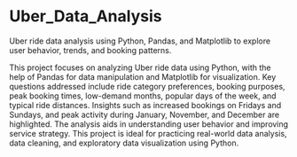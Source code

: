 # Uber_Data_Analysis
Uber ride data analysis using Python, Pandas, and Matplotlib to explore user behavior, trends, and booking patterns.

This project focuses on analyzing Uber ride data using Python, with the help of Pandas for data manipulation and Matplotlib for visualization. Key questions addressed include ride category preferences, booking purposes, peak booking times, low-demand months, popular days of the week, and typical ride distances. Insights such as increased bookings on Fridays and Sundays, and peak activity during January, November, and December are highlighted. The analysis aids in understanding user behavior and improving service strategy. This project is ideal for practicing real-world data analysis, data cleaning, and exploratory data visualization using Python.

